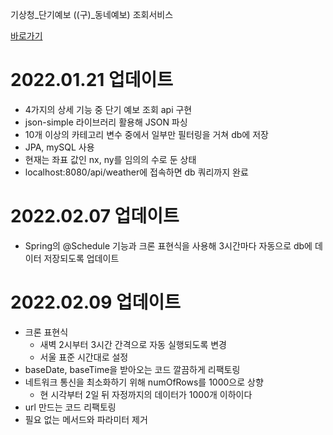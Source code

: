 기상청_단기예보 ((구)_동네예보) 조회서비스

[바로가기](https://www.data.go.kr/data/15084084/openapi.do)

# 2022.01.21 업데이트

- 4가지의 상세 기능 중 단기 예보 조회 api 구현
- json-simple 라이브러리 활용해 JSON 파싱
- 10개 이상의 카테고리 변수 중에서 일부만 필터링을 거쳐 db에 저장
- JPA, mySQL 사용
- 현재는 좌표 값인 nx, ny를 임의의 수로 둔 상태
- localhost:8080/api/weather에 접속하면 db 쿼리까지 완료

# 2022.02.07 업데이트

- Spring의 @Schedule 기능과 크론 표현식을 사용해 3시간마다 자동으로 db에 데이터 저장되도록 업데이트

# 2022.02.09 업데이트

- 크론 표현식
    - 새벽 2시부터 3시간 간격으로 자동 실행되도록 변경
    - 서울 표준 시간대로 설정
- baseDate, baseTime을 받아오는 코드 깔끔하게 리팩토링
- 네트워크 통신을 최소화하기 위해 numOfRows를 1000으로 상향
    - 현 시각부터 2일 뒤 자정까지의 데이터가 1000개 이하이다
- url 만드는 코드 리팩토링
- 필요 없는 메서드와 파라미터 제거
